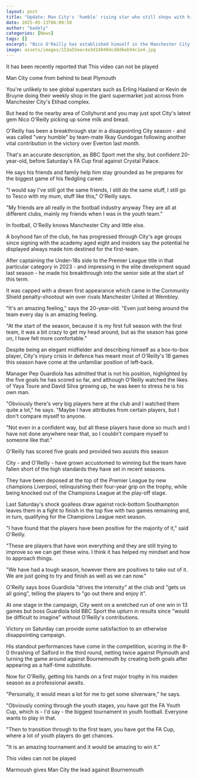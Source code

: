 ```yaml
---
layout: post
title: "Update: Man City's 'humble' rising star who still shops with his mum"
date: 2025-05-13T06:09:59
author: "badely"
categories: [News]
tags: []
excerpt: "Nico O'Reilly has established himself in the Manchester City first team this season, but a disappointing campaign can end on a high in Saturday's FA C"
image: assets/images/153a55eec4a3d14849dcd8d6eb94c1e4.jpg
---
```


It has been recently reported that This video can not be played

Man City come from behind to beat Plymouth

You're unlikely to see global superstars such as Erling Haaland or Kevin de Bruyne doing their weekly shop in the giant supermarket just across from Manchester City's Etihad complex.

But head to the nearby area of Collyhurst and you may just spot City's latest gem Nico O'Reilly picking up some milk and bread.

O'Reilly has been a breakthrough star in a disappointing City season - and was called "very humble" by team-mate Ilkay Gundogan following another vital contribution in the victory over Everton last month.

That's an accurate description, as BBC Sport met the shy, but confident 20-year-old, before Saturday's FA Cup final against Crystal Palace.

He says his friends and family help him stay grounded as he prepares for the biggest game of his fledgling career.

"I would say I've still got the same friends, I still do the same stuff, I still go to Tesco with my mum, stuff like this," O'Reilly says.

"My friends are all really in the football industry anyway They are all at different clubs, mainly my friends when I was in the youth team."

In football, O'Reilly knows Manchester City and little else.

A boyhood fan of the club, he has progressed through City's age groups since signing with the academy aged eight and insiders say the potential he displayed always made him destined for the first-team.

After captaining the Under-18s side to the Premier League title in that particular category in 2023 - and impressing in the elite development squad last season - he made his breakthrough into the senior side at the start of this term.

It was capped with a dream first appearance which came in the Community Shield penalty-shootout win over rivals Manchester United at Wembley.

"It's an amazing feeling," says the 20-year-old. "Even just being around the team every day is an amazing feeling.

"At the start of the season, because it is my first full season with the first team, it was a bit crazy to get my head around, but as the season has gone on, I have felt more comfortable."

Despite being an elegant midfielder and describing himself as a box-to-box player, City's injury crisis in defence has meant most of O'Reilly's 18 games this season have come at the unfamiliar position of left-back.

Manager Pep Guardiola has admitted that is not his position, highlighted by the five goals he has scored so far, and although O'Reilly watched the likes of Yaya Toure and David Silva growing up, he was keen to stress he is his own man.

"Obviously there's very big players here at the club and I watched them quite a lot," he says. "Maybe I have attributes from certain players, but I don't compare myself to anyone.

"Not even in a confident way, but all these players have done so much and I have not done anywhere near that, so I couldn't compare myself to someone like that."

O'Reilly has scored five goals and provided two assists this season

City - and O'Reilly - have grown accustomed to winning but the team have fallen short of the high standards they have set in recent seasons.

They have been deposed at the top of the Premier League by new champions Liverpool, relinquishing their four-year grip on the trophy, while being knocked out of the Champions League at the play-off stage.

Last Saturday's shock goalless draw against rock-bottom Southampton leaves them in a fight to finish in the top five with two games remaining and, in turn, qualifying for the Champions League next season.

"I have found that the players have been positive for the majority of it," said O'Reilly.

"These are players that have won everything and they are still trying to improve so we can get these wins. I think it has helped my mindset and how to approach things.

"We have had a tough season, however there are positives to take out of it. We are just going to try and finish as well as we can now."

O'Reilly says boss Guardiola "drives the intensity" at the club and "gets us all going", telling the players to "go out there and enjoy it".

At one stage in the campaign, City went on a wretched run of one win in 13 games but boss Guardiola told BBC Sport the upturn in results since "would be difficult to imagine" without O'Reilly's contributions.

Victory on Saturday can provide some satisfaction to an otherwise disappointing campaign.

His standout performances have come in the competition, scoring in the 8-0 thrashing of Salford in the third round, netting twice against Plymouth and turning the game around against Bournemouth by creating both goals after appearing as a half-time substitute.

Now for O'Reilly, getting his hands on a first major trophy in his maiden season as a professional awaits.

"Personally, it would mean a lot for me to get some silverware," he says.

"Obviously coming through the youth stages, you have got the FA Youth Cup, which is - I'd say - the biggest tournament in youth football. Everyone wants to play in that.

"Then to transition through to the first team, you have got the FA Cup, where a lot of youth players do get chances.

"It is an amazing tournament and it would be amazing to win it."

This video can not be played

Marmoush gives Man City the lead against Bournemouth

